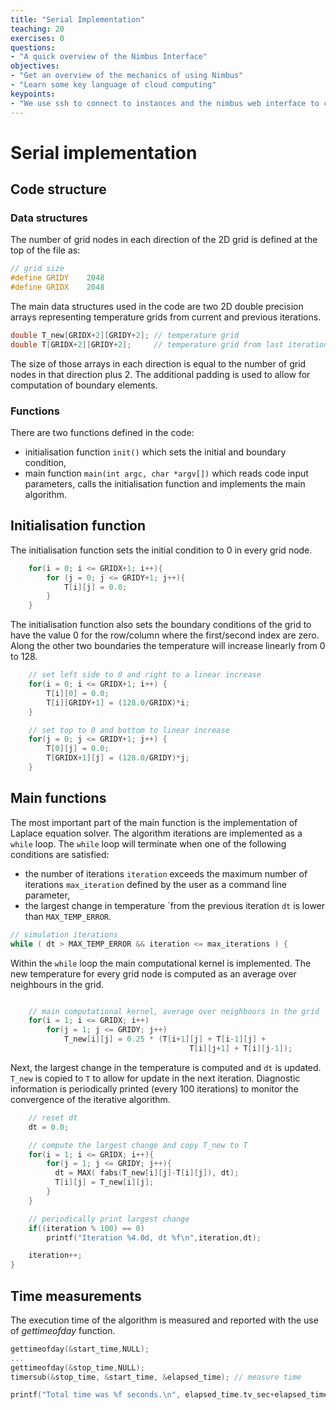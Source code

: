 ```yaml
---
title: "Serial Implementation"
teaching: 20
exercises: 0
questions:
- "A quick overview of the Nimbus Interface"
objectives:
- "Get an overview of the mechanics of using Nimbus"
- "Learn some key language of cloud computing"
keypoints:
- "We use ssh to connect to instances and the nimbus web interface to create and manage instances."
---
```


# Serial implementation
## Code structure
### Data structures
The number of grid nodes in each direction of the 2D grid is defined at the top of the file as:

```c
// grid size
#define GRIDY    2048
#define GRIDX    2048
```

The main data structures used in the code are two 2D double precision arrays representing temperature grids from current and previous iterations.

```c
double T_new[GRIDX+2][GRIDY+2]; // temperature grid
double T[GRIDX+2][GRIDY+2];     // temperature grid from last iteration
```
The size of those arrays in each direction is equal to the number of grid nodes in that direction plus 2. The additional padding is used to allow for computation of boundary elements.

### Functions
There are two functions defined in the code:
* initialisation function ```init()``` which sets the initial and boundary condition,
* main function ```main(int argc, char *argv[])``` which reads code input parameters, calls the initialisation function and implements the main algorithm.   

## Initialisation function
The initialisation function sets the initial condition to 0 in every grid node.

```c
    for(i = 0; i <= GRIDX+1; i++){
        for (j = 0; j <= GRIDY+1; j++){
            T[i][j] = 0.0;
        }
    }
```

The initialisation function also sets the boundary conditions of the grid to have the value 0 for the row/column where the first/second index are zero. Along the other two boundaries the temperature will increase linearly from 0 to 128.

```c
    // set left side to 0 and right to a linear increase
    for(i = 0; i <= GRIDX+1; i++) {
        T[i][0] = 0.0;
        T[i][GRIDY+1] = (128.0/GRIDX)*i;
    }

    // set top to 0 and bottom to linear increase
    for(j = 0; j <= GRIDY+1; j++) {
        T[0][j] = 0.0;
        T[GRIDX+1][j] = (128.0/GRIDY)*j;
    }
```

## Main functions

The most important part of the main function is the implementation of Laplace equation solver. The algorithm iterations are implemented as a ```while``` loop. The ```while``` loop will terminate when one of the following conditions are satisfied:
- the number of iterations ```iteration``` exceeds the maximum number of iterations ```max_iteration``` defined by the user as a command line parameter,
- the largest change in temperature `from the previous iteration ```dt``` is lower than ```MAX_TEMP_ERROR```.

```c
// simulation iterations
while ( dt > MAX_TEMP_ERROR && iteration <= max_iterations ) {
```

Within the ```while``` loop the main computational kernel is implemented. The new temperature for every grid node is computed as an average over neighbours in the grid.  

```c

    // main computational kernel, average over neighbours in the grid
    for(i = 1; i <= GRIDX; i++)
        for(j = 1; j <= GRIDY; j++)
            T_new[i][j] = 0.25 * (T[i+1][j] + T[i-1][j] +
                                        T[i][j+1] + T[i][j-1]);
```
Next, the largest change in the temperature is computed and ```dt``` is updated. ```T_new``` is copied to ```T``` to allow for update in the next iteration. Diagnostic information is periodically printed (every 100 iterations) to monitor the convergence of the iterative algorithm.

```c
    // reset dt
    dt = 0.0;

    // compute the largest change and copy T_new to T
    for(i = 1; i <= GRIDX; i++){
        for(j = 1; j <= GRIDY; j++){
          dt = MAX( fabs(T_new[i][j]-T[i][j]), dt);
          T[i][j] = T_new[i][j];
        }
    }

    // periodically print largest change
    if((iteration % 100) == 0)
        printf("Iteration %4.0d, dt %f\n",iteration,dt);

    iteration++;
}
```
## Time measurements

The execution time of the algorithm is measured and reported with the use of *gettimeofday* function.

```c
gettimeofday(&start_time,NULL);
...    
gettimeofday(&stop_time,NULL);
timersub(&stop_time, &start_time, &elapsed_time); // measure time

printf("Total time was %f seconds.\n", elapsed_time.tv_sec+elapsed_time.tv_usec/1000000.0);
```
